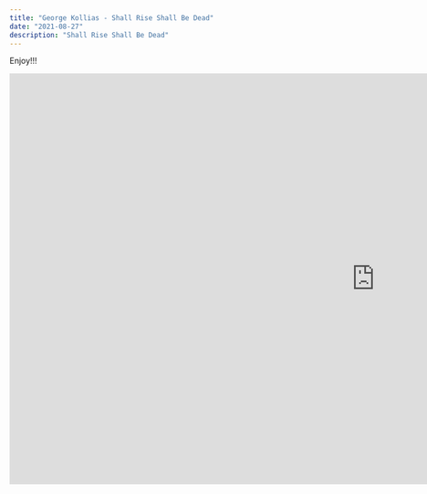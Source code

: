 ```yaml
---
title: "George Kollias - Shall Rise Shall Be Dead"
date: "2021-08-27"
description: "Shall Rise Shall Be Dead"
---
```


Enjoy!!!

<iframe width="1280" height="720" src="https://www.youtube.com/embed/RqzZmNqdWck" title="YouTube video player" frameborder="0" allow="accelerometer; autoplay; clipboard-write; encrypted-media; gyroscope; picture-in-picture" allowfullscreen></iframe>
